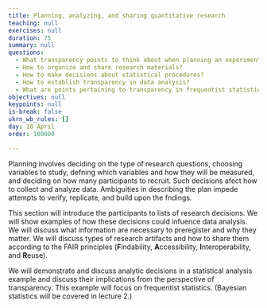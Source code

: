 ```yaml
---
title: Planning, analyzing, and sharing quantitative research
teaching: null
exercises: null
duration: 75
summary: null
questions:
  - What transparency points to think about when planning an experiment?
  - How to organize and share research materials?
  - How to make decisions about statistical procedures?
  - How to establish transparency in data analysis?
  - What are points pertaining to transparency in frequentist statistics?
objectives: null
keypoints: null
is-break: false
ukrn_wb_rules: []
day: 18 April
order: 100000

---
```


Planning involves deciding on the type of research questions, choosing variables to study, defning which variables and how they will be measured, and deciding on how many participants to recruit. Such decisions afect how to collect and analyze data. Ambiguities in describing the plan impede attempts to verify, replicate, and build upon the fndings.

This section will introduce the participants to lists of research decisions. We will show examples of how these decisions could infuence data analysis. We will discuss what information are necessary to preregister and why they matter. We will discuss types of research artifacts and how to share them according to the FAIR principles (<strong>F</strong>indability, <strong>A</strong>ccessibility, <strong>I</strong>nteroperability, and <strong>R</strong>euse).

We will demonstrate and discuss analytic decisions in a statistical analysis example and discuss their implications from the perspective of transparency. This example will focus on frequentist statistics. (Bayesian statistics will be covered in lecture 2.)


<!-- 
The text of your lesson will go here.
It can make use of markdown formatting, as well as the special [callout zones](https://ukrn-open-research.github.io/ukrn-wb-lesson-templates/text-lesson/index.html#examples) in The Carpentries' template.
-->

